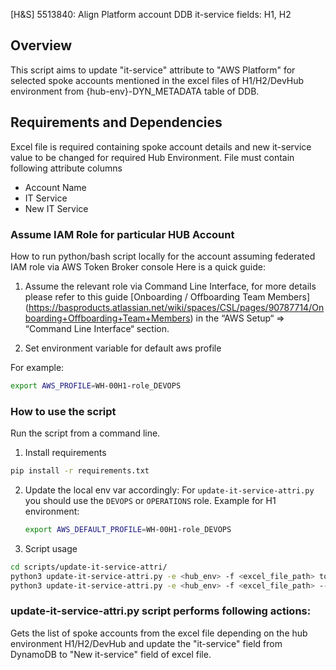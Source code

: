 [H&S] 5513840: Align Platform account DDB it-service fields: H1, H2

## Overview

This script aims to update "it-service" attribute to "AWS Platform" for selected spoke accounts mentioned in the excel files of H1/H2/DevHub environment from {hub-env}-DYN_METADATA table of DDB.

## Requirements and Dependencies
Excel file is required containing spoke account details and new it-service value to be changed for required Hub Environment.
File must contain following attribute columns
- Account Name
- IT Service
- New IT Service

### Assume IAM Role for particular HUB Account

How to run python/bash script locally for the account assuming federated IAM role via AWS Token Broker console
Here is a quick guide:

1. Assume the relevant role via Command Line Interface, for more details please refer to this guide [Onboarding / Offboarding Team Members] (<https://basproducts.atlassian.net/wiki/spaces/CSL/pages/90787714/Onboarding+Offboarding+Team+Members>) in the “AWS Setup“ => “Command Line Interface“ section.

2. Set environment variable for default aws profile

For example:
```bash
export AWS_PROFILE=WH-00H1-role_DEVOPS 
```

### How to use the script

Run the script from a command line.
1. Install requirements
```bash
pip install -r requirements.txt
```

2. Update the local env var accordingly:
    For `update-it-service-attri.py` you should use the `DEVOPS` or `OPERATIONS` role. 
    Example for H1 environment:
    ```bash
    export AWS_DEFAULT_PROFILE=WH-00H1-role_DEVOPS
    ```
3. Script usage

```bash
cd scripts/update-it-service-attri/
python3 update-it-service-attri.py -e <hub_env> -f <excel_file_path> to perform dry run
python3 update-it-service-attri.py -e <hub_env> -f <excel_file_path> --no-dry-run to perform live changes
```

###  update-it-service-attri.py script performs following actions:

Gets the list of spoke accounts from the excel file depending on the hub environment H1/H2/DevHub and update the "it-service" field from DynamoDB to "New it-service" field of excel file.
